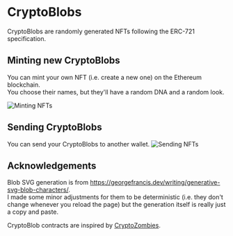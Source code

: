 # CryptoBlobs

CryptoBlobs are randomly generated NFTs following the ERC-721 specification.

## Minting new CryptoBlobs
You can mint your own NFT (i.e. create a new one) on the Ethereum blockchain.  
You choose their names, but they'll have a random DNA and a random look.

![Minting NFTs](./docs/Minting.gif)


## Sending CryptoBlobs
You can send your CryptoBlobs to another wallet.
![Sending NFTs](./docs/Sending.gif)

## Acknowledgements

Blob SVG generation is from https://georgefrancis.dev/writing/generative-svg-blob-characters/.  
I made some minor adjustments for them to be deterministic (i.e. they don't change whenever you
reload the page) but the generation itself is really just a copy and paste.

CryptoBlob contracts are inspired by [CryptoZombies](https://cryptozombies.io/).
